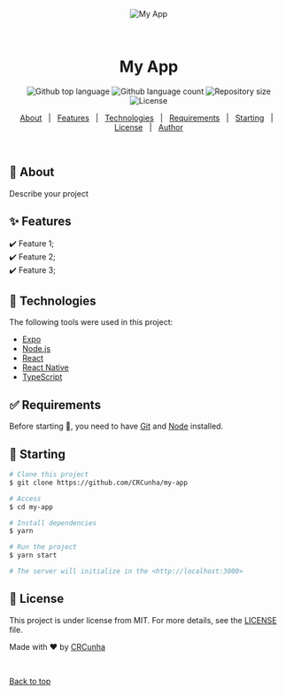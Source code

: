 <div align="center" id="top"> 
  <img src="./.github/app.gif" alt="My App" />

  &#xa0;

  <!-- <a href="https://myapp.netlify.app">Demo</a> -->
</div>

<h1 align="center">My App</h1>

<p align="center">
  <img alt="Github top language" src="https://img.shields.io/github/languages/top/CRCunha/my-app?color=56BEB8">

  <img alt="Github language count" src="https://img.shields.io/github/languages/count/CRCunha/my-app?color=56BEB8">

  <img alt="Repository size" src="https://img.shields.io/github/repo-size/CRCunha/my-app?color=56BEB8">

  <img alt="License" src="https://img.shields.io/github/license/CRCunha/my-app?color=56BEB8">

  <!-- <img alt="Github issues" src="https://img.shields.io/github/issues/{{YOUR_GITHUB_USERNAME}}/my-app?color=56BEB8" /> -->

  <!-- <img alt="Github forks" src="https://img.shields.io/github/forks/{{YOUR_GITHUB_USERNAME}}/my-app?color=56BEB8" /> -->

  <!-- <img alt="Github stars" src="https://img.shields.io/github/stars/{{YOUR_GITHUB_USERNAME}}/my-app?color=56BEB8" /> -->
</p>

<!-- Status -->

<!-- <h4 align="center"> 
	🚧  My App 🚀 Under construction...  🚧
</h4> 

<hr> -->

<p align="center">
  <a href="#dart-about">About</a> &#xa0; | &#xa0; 
  <a href="#sparkles-features">Features</a> &#xa0; | &#xa0;
  <a href="#rocket-technologies">Technologies</a> &#xa0; | &#xa0;
  <a href="#white_check_mark-requirements">Requirements</a> &#xa0; | &#xa0;
  <a href="#checkered_flag-starting">Starting</a> &#xa0; | &#xa0;
  <a href="#memo-license">License</a> &#xa0; | &#xa0;
  <a href="https://github.com/CRCunha" target="_blank">Author</a>
</p>

<br>

## :dart: About ##

Describe your project

## :sparkles: Features ##

:heavy_check_mark: Feature 1;\
:heavy_check_mark: Feature 2;\
:heavy_check_mark: Feature 3;

## :rocket: Technologies ##

The following tools were used in this project:

- [Expo](https://expo.io/)
- [Node.js](https://nodejs.org/en/)
- [React](https://pt-br.reactjs.org/)
- [React Native](https://reactnative.dev/)
- [TypeScript](https://www.typescriptlang.org/)

## :white_check_mark: Requirements ##

Before starting :checkered_flag:, you need to have [Git](https://git-scm.com) and [Node](https://nodejs.org/en/) installed.

## :checkered_flag: Starting ##

```bash
# Clone this project
$ git clone https://github.com/CRCunha/my-app

# Access
$ cd my-app

# Install dependencies
$ yarn

# Run the project
$ yarn start

# The server will initialize in the <http://localhost:3000>
```

## :memo: License ##

This project is under license from MIT. For more details, see the [LICENSE](LICENSE.md) file.


Made with :heart: by <a href="https://github.com/CRCunha" target="_blank">CRCunha</a>

&#xa0;

<a href="#top">Back to top</a>

